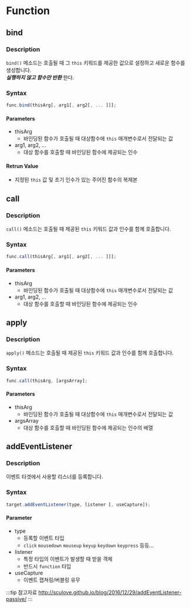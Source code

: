 # Function

## bind

### Description

`bind()` 메소드는 호출될 때 그 `this` 키워드를 제공한 값으로 설정하고 새로운 함수를 생성합니다.  
_**실행하지 않고 함수만 반환**_ 한다.

### Syntax

```javascript
func.bind(thisArg[, arg1[, arg2[, ... ]]];
```

#### Parameters

* thisArg
  * 바인딩된 함수가 호출될 때 대상함수에 `this` 매개변수로서 전달되는 값 
* arg1, arg2, ...
  * 대상 함수를 호출할 때 바인딩된 함수에 제공되는 인수

#### Retrun Value

* 지정된 `this` 값 및 초기 인수가 있는 주어진 함수의 복제본 

## call

### Description

`call()` 메소드는 호출될 때 제공된 `this` 키워드 값과 인수를 함께 호출합니다.

### Syntax

```javascript
func.call(thisArg[, arg1[, arg2[, ... ]]];
```

#### Parameters

* thisArg
  * 바인딩된 함수가 호출될 때 대상함수에 `this` 매개변수로서 전달되는 값 
* arg1, arg2, ...
  * 대상 함수를 호출할 때 바인딩된 함수에 제공되는 인수

## apply

### Description

`apply()` 메소드는 호출될 때 제공된 `this` 키워드 값과 인수를 함께 호출합니다.

### Syntax

```javascript
func.call(thisArg, [argsArray];
```

#### Parameters

* thisArg
  * 바인딩된 함수가 호출될 때 대상함수에 `this` 매개변수로서 전달되는 값 
* argsArray
  * 대상 함수를 호출할 때 바인딩된 함수에 제공되는 인수의 배열

## addEventListener

### Description

이벤트 타겟에서 사용할 리스너를 등록합니다. 

### Syntax

```javascript
target.addEventListener(type, listener [, useCapture]);
```

#### Parameter

* type
  * 등록할 이벤트 타입 
  * `click` `mousedown` `mouseup` `keyup` `keydown` `keypress`  등등...
* listener
  * 특정 타입의 이벤트가 발생할 때 받을 객체
  * 반드시 `function` 타입
* useCapture
  * 이벤트 캡쳐링/버블링 유무

:::tip 참고자료
<http://sculove.github.io/blog/2016/12/29/addEventListener-passive/>
:::